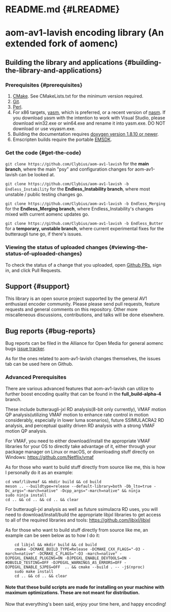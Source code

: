 # README.md {#LREADME}

# aom-av1-lavish encoding library (An extended fork of aomenc)

## Building the library and applications {#building-the-library-and-applications}

### Prerequisites {#prerequisites}

1.  [CMake](https://cmake.org). See CMakeLists.txt for the minimum version
    required.
2.  [Git](https://git-scm.com/).
3.  [Perl](https://www.perl.org/).
4.  For x86 targets, [yasm](http://yasm.tortall.net/), which is preferred, or a
    recent version of [nasm](http://www.nasm.us/). If you download yasm with
    the intention to work with Visual Studio, please download win32.exe or
    win64.exe and rename it into yasm.exe. DO NOT download or use vsyasm.exe.
5.  Building the documentation requires
    [doxygen version 1.8.10 or newer](http://doxygen.org).
6.  Emscripten builds require the portable
    [EMSDK](https://kripken.github.io/emscripten-site/index.html).

### Get the code {#get-the-code}

`git clone https://github.com/Clybius/aom-av1-lavish` for the **main branch**, where the main "psy" and configuration changes for aom-av1-lavish can be looked at.

`git clone https://github.com/Clybius/aom-av1-lavish -b Endless_Instability` for the **Endless_Instability branch**, where most unstable / public testing changes go.

`git clone https://github.com/Clybius/aom-av1-lavish -b Endless_Merging` for the **Endless_Merging branch**, where Endless_Instability's changes mixed with current aomenc updates go.

`git clone https://github.com/Clybius/aom-av1-lavish -b Endless_Butter` for a **temporary, unstable branch**, where current experimental fixes for the butteraugli tune go, if there's issues.

### Viewing the status of uploaded changes {#viewing-the-status-of-uploaded-changes}

To check the status of a change that you uploaded, open
[Github PRs](https://github.com/Clybius/aom-av1-lavish/pulls), sign in, and click Pull Requests.

## Support {#support}

This library is an open source project supported by the general AV1 enthusiast encoder community. Please
please send pull requests, feature requests and general comments on this repository.
Other more miscalleneous discussions, contributions, and talks will be done elsewhere.

## Bug reports {#bug-reports}

Bug reports can be filed in the Alliance for Open Media for general aomenc bugs
[issue tracker](https://bugs.chromium.org/p/aomedia/issues/list).

As for the ones related to aom-av1-lavish changes themselves, the issues tab can be used here on Github.

### Advanced Prerequisites

There are various advanced features that aom-av1-lavish can utilize to further boost encoding quality that can be found in the **full_build-alpha-4** branch.

These include butteraugli-jxl RD analysis(8-bit only currently), VMAF motion QP analysis(utilizing VMAF motion to enhance rate control in motion considerably, especially in lower luma scenarios), future SSIMULACRA2 RD analysis, and perceptual quality driven RD analysis with a strong VMAF motion QP analysis.

For VMAF, you need to either download/install the appropriate VMAF libraries for your OS to directly take advantage of it, either through your package manager on Linux or macOS, or downloading stuff directly on Windows:
https://github.com/Netflix/vmaf

As for those who want to build stuff directly from source like me, this is how I personally do it as an example:

```git clone https://github.com/Netflix/vmaf
cd vmaf/libvmaf && mkdir build && cd build
meson .. --buildtype=release --default-library=both -Db_lto=true -Dc_args="-march=native" -Dcpp_args="-march=native" && ninja
sudo ninja install
cd .. && cd .. && cd .. && clear
```

For butteraugli-jxl analysis as well as future ssimulacra RD uses, you will need to download/install/build the appropriate libjxl libraries to get access to all of the required libraries and tools:
https://github.com/libjxl/libjxl

As for those who want to build stuff directly from source like me, an example can be seen below as to how I do it:

```git clone https://github.com/BlueSwordM/libjxl --recursive
    cd libjxl && mkdir build && cd build
    cmake -DCMAKE_BUILD_TYPE=Release -DCMAKE_CXX_FLAGS="-O3 -march=native" -DCMAKE_C_FLAGS="-O3 -march=native" -DJPEGXL_ENABLE_PLUGINS=ON -DJPEGXL_ENABLE_DEVTOOLS=ON -#DBUILD_TESTING=OFF -DJPEGXL_WARNINGS_AS_ERRORS=OFF -DJPEGXL_ENABLE_SJPEG=OFF  .. && cmake --build . -- -j$(nproc)
    sudo make install
    cd .. && cd .. && clear
```

#### Note that these build scripts are made for installing on your machine with maximum optimizations. These are not meant for distribution.

Now that everything's been said, enjoy your time here, and happy encoding!
